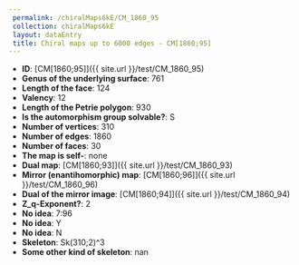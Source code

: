 ```yaml
--- 
 permalink: /chiralMaps6kE/CM_1860_95 
 collection: chiralMaps6kE
 layout: dataEntry
 title: Chiral maps up to 6000 edges - CM[1860;95]
---
```


- **ID**: [CM[1860;95]]({{ site.url }}/test/CM_1860_95)
- **Genus of the underlying surface**: 761
- **Length of the face**: 124
- **Valency**: 12
- **Length of the Petrie polygon**: 930
- **Is the automorphism group solvable?**: S
- **Number of vertices**: 310
- **Number of edges**: 1860
- **Number of faces**: 30
- **The map is self-**: none
- **Dual map**: [CM[1860;93]]({{ site.url }}/test/CM_1860_93)
- **Mirror (enantihomorphic) map**: [CM[1860;96]]({{ site.url }}/test/CM_1860_96)
- **Dual of the mirror image**: [CM[1860;94]]({{ site.url }}/test/CM_1860_94)
- **Z_q-Exponent?**: 2
- **No idea**:  7:96
- **No idea**: Y
- **No idea**: N
- **Skeleton**: Sk(310;2)^3
- **Some other kind of skeleton**: nan
